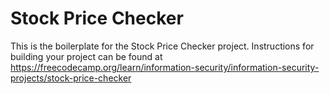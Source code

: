 # Stock Price Checker

This is the boilerplate for the Stock Price Checker project. 
Instructions for building your project can be found at 
https://freecodecamp.org/learn/information-security/information-security-projects/stock-price-checker
